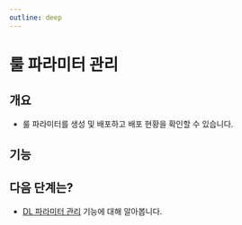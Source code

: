 ```yaml
---
outline: deep
---
```


# 룰 파라미터 관리

## 개요
- 룰 파라미터를 생성 및 배포하고 배포 현황을 확인할 수 있습니다.

## 기능


## 다음 단계는?
- [DL 파라미터 관리](./external-manage-dl-parameter) 기능에 대해 알아봅니다.
